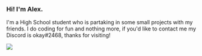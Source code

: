 ### Hi! I'm Alex.

I'm a High School student who is partaking in some small projects with my friends. I do coding for fun and nothing more, if you'd like to contact me my Discord is okay#2468, thanks for visiting!

![](https://komarev.com/ghpvc/?username=IEatDeepFriedMemes)
